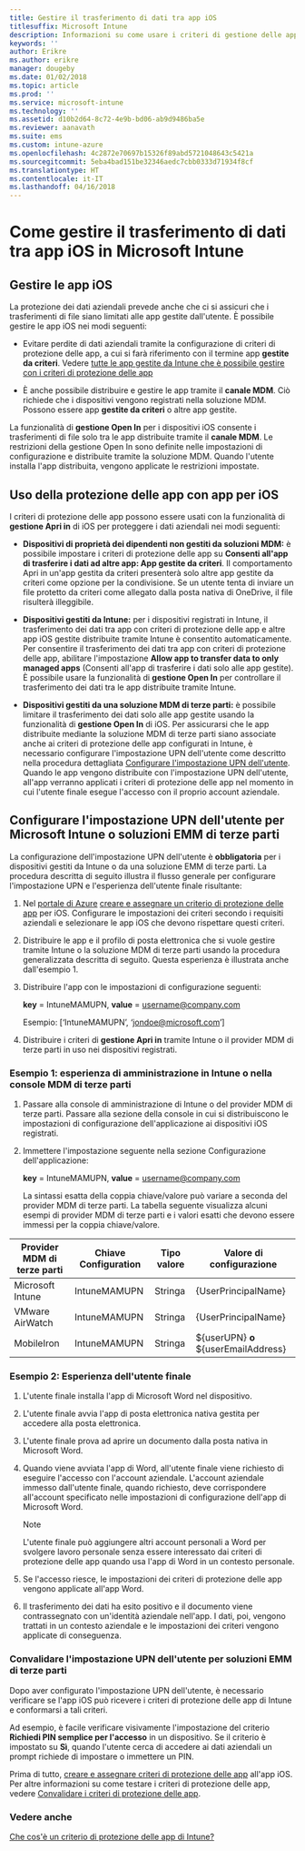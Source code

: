 ```yaml
---
title: Gestire il trasferimento di dati tra app iOS
titlesuffix: Microsoft Intune
description: Informazioni su come usare i criteri di gestione delle app per dispositivi mobili in Microsoft Intune per gestire i trasferimenti di dati tra app.
keywords: ''
author: Erikre
ms.author: erikre
manager: dougeby
ms.date: 01/02/2018
ms.topic: article
ms.prod: ''
ms.service: microsoft-intune
ms.technology: ''
ms.assetid: d10b2d64-8c72-4e9b-bd06-ab9d9486ba5e
ms.reviewer: aanavath
ms.suite: ems
ms.custom: intune-azure
ms.openlocfilehash: 4c2872e70697b15326f89abd5721048643c5421a
ms.sourcegitcommit: 5eba4bad151be32346aedc7cbb0333d71934f8cf
ms.translationtype: HT
ms.contentlocale: it-IT
ms.lasthandoff: 04/16/2018
---
```

# <a name="how-to-manage-data-transfer-between-ios-apps-in-microsoft-intune"></a>Come gestire il trasferimento di dati tra app iOS in Microsoft Intune
## <a name="manage-ios-apps"></a>Gestire le app iOS
La protezione dei dati aziendali prevede anche che ci si assicuri che i trasferimenti di file siano limitati alle app gestite dall'utente.  È possibile gestire le app iOS nei modi seguenti:

-   Evitare perdite di dati aziendali tramite la configurazione di criteri di protezione delle app, a cui si farà riferimento con il termine app **gestite da criteri**. Vedere [tutte le app gestite da Intune che è possibile gestire con i criteri di protezione delle app](https://www.microsoft.com/cloud-platform/microsoft-intune-apps)

-   È anche possibile distribuire e gestire le app tramite il **canale MDM**.  Ciò richiede che i dispositivi vengono registrati nella soluzione MDM. Possono essere app **gestite da criteri** o altre app gestite.

La funzionalità di **gestione Open In** per i dispositivi iOS consente i trasferimenti di file solo tra le app distribuite tramite il **canale MDM**. Le restrizioni della gestione Open In sono definite nelle impostazioni di configurazione e distribuite tramite la soluzione MDM.  Quando l'utente installa l'app distribuita, vengono applicate le restrizioni impostate.

##  <a name="using-app-protection-with-ios-apps"></a>Uso della protezione delle app con app per iOS
I criteri di protezione delle app possono essere usati con la funzionalità di **gestione Apri in** di iOS per proteggere i dati aziendali nei modi seguenti:

-   **Dispositivi di proprietà dei dipendenti non gestiti da soluzioni MDM:** è possibile impostare i criteri di protezione delle app su **Consenti all'app di trasferire i dati ad altre app: App gestite da criteri**. Il comportamento Apri in un'app gestita da criteri presenterà solo altre app gestite da criteri come opzione per la condivisione. Se un utente tenta di inviare un file protetto da criteri come allegato dalla posta nativa di OneDrive, il file risulterà illeggibile.

-   **Dispositivi gestiti da Intune:** per i dispositivi registrati in Intune, il trasferimento dei dati tra app con criteri di protezione delle app e altre app iOS gestite distribuite tramite Intune è consentito automaticamente. Per consentire il trasferimento dei dati tra app con criteri di protezione delle app, abilitare l'impostazione **Allow app to transfer data to only managed apps** (Consenti all'app di trasferire i dati solo alle app gestite). È possibile usare la funzionalità di **gestione Open In** per controllare il trasferimento dei dati tra le app distribuite tramite Intune.   

-   **Dispositivi gestiti da una soluzione MDM di terze parti:** è possibile limitare il trasferimento dei dati solo alle app gestite usando la funzionalità di **gestione Open In** di iOS.
Per assicurarsi che le app distribuite mediante la soluzione MDM di terze parti siano associate anche ai criteri di protezione delle app configurati in Intune, è necessario configurare l'impostazione UPN dell'utente come descritto nella procedura dettagliata [Configurare l'impostazione UPN dell'utente](#configure-user-upn-setting-for-third-party-emm).  Quando le app vengono distribuite con l'impostazione UPN dell'utente, all'app verranno applicati i criteri di protezione delle app nel momento in cui l'utente finale esegue l'accesso con il proprio account aziendale.

## <a name="configure-user-upn-setting-for-microsoft-intune-or-third-party-emm"></a>Configurare l'impostazione UPN dell'utente per Microsoft Intune o soluzioni EMM di terze parti
La configurazione dell'impostazione UPN dell'utente è **obbligatoria** per i dispositivi gestiti da Intune o da una soluzione EMM di terze parti. La procedura descritta di seguito illustra il flusso generale per configurare l'impostazione UPN e l'esperienza dell'utente finale risultante:

1.  Nel [portale di Azure](https://portal.azure.com) [creare e assegnare un criterio di protezione delle app](app-protection-policies.md) per iOS. Configurare le impostazioni dei criteri secondo i requisiti aziendali e selezionare le app iOS che devono rispettare questi criteri.

2.  Distribuire le app e il profilo di posta elettronica che si vuole gestire tramite Intune o la soluzione MDM di terze parti usando la procedura generalizzata descritta di seguito. Questa esperienza è illustrata anche dall'esempio 1.

3.  Distribuire l'app con le impostazioni di configurazione seguenti:

      **key** = IntuneMAMUPN, **value** = <username@company.com>

      Esempio: [‘IntuneMAMUPN’, ‘jondoe@microsoft.com’]

4.  Distribuire i criteri di **gestione Apri in** tramite Intune o il provider MDM di terze parti in uso nei dispositivi registrati.


### <a name="example-1-admin-experience-in-intune-or-third-party-mdm-console"></a>Esempio 1: esperienza di amministrazione in Intune o nella console MDM di terze parti

1. Passare alla console di amministrazione di Intune o del provider MDM di terze parti. Passare alla sezione della console in cui si distribuiscono le impostazioni di configurazione dell'applicazione ai dispositivi iOS registrati.

2. Immettere l'impostazione seguente nella sezione Configurazione dell'applicazione:

   **key** = IntuneMAMUPN, **value** = <username@company.com>

   La sintassi esatta della coppia chiave/valore può variare a seconda del provider MDM di terze parti. La tabella seguente visualizza alcuni esempi di provider MDM di terze parti e i valori esatti che devono essere immessi per la coppia chiave/valore.

|Provider MDM di terze parti| Chiave Configuration | Tipo valore | Valore di configurazione|
| ------- | ---- | ---- | ---- |
|Microsoft Intune| IntuneMAMUPN | Stringa | {UserPrincipalName}|
|VMware AirWatch| IntuneMAMUPN | Stringa | {UserPrincipalName}|
|MobileIron | IntuneMAMUPN | Stringa | ${userUPN} **o** ${userEmailAddress} |


### <a name="example-2-end-user-experience"></a>Esempio 2: Esperienza dell'utente finale

1.  L'utente finale installa l'app di Microsoft Word nel dispositivo.

2.  L'utente finale avvia l'app di posta elettronica nativa gestita per accedere alla posta elettronica.

3.  L'utente finale prova ad aprire un documento dalla posta nativa in Microsoft Word.

4.  Quando viene avviata l'app di Word, all'utente finale viene richiesto di eseguire l'accesso con l'account aziendale.  L'account aziendale immesso dall'utente finale, quando richiesto, deve corrispondere all'account specificato nelle impostazioni di configurazione dell'app di Microsoft Word.

    > [!NOTE]
    > L'utente finale può aggiungere altri account personali a Word per svolgere lavoro personale senza essere interessato dai criteri di protezione delle app quando usa l'app di Word in un contesto personale.

5.  Se l'accesso riesce, le impostazioni dei criteri di protezione delle app vengono applicate all'app Word.

6.  Il trasferimento dei dati ha esito positivo e il documento viene contrassegnato con un'identità aziendale nell'app. I dati, poi, vengono trattati in un contesto aziendale e le impostazioni dei criteri vengono applicate di conseguenza.

### <a name="validate-user-upn-setting-for-third-party-emm"></a>Convalidare l'impostazione UPN dell'utente per soluzioni EMM di terze parti

Dopo aver configurato l'impostazione UPN dell'utente, è necessario verificare se l'app iOS può ricevere i criteri di protezione delle app di Intune e conformarsi a tali criteri.

Ad esempio, è facile verificare visivamente l'impostazione del criterio **Richiedi PIN semplice per l'accesso** in un dispositivo. Se il criterio è impostato su **Sì**, quando l'utente cerca di accedere ai dati aziendali un prompt richiede di impostare o immettere un PIN.

Prima di tutto, [creare e assegnare criteri di protezione delle app](app-protection-policies.md) all'app iOS. Per altre informazioni su come testare i criteri di protezione delle app, vedere [Convalidare i criteri di protezione delle app](app-protection-policies-validate.md).


### <a name="see-also"></a>Vedere anche
[Che cos'è un criterio di protezione delle app di Intune?](app-protection-policy.md)
